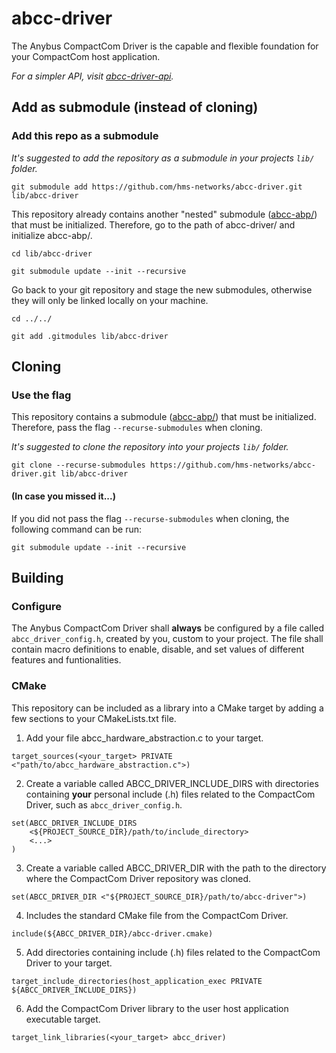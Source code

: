 # abcc-driver
The Anybus CompactCom Driver is the capable and flexible foundation for your CompactCom host application.

*For a simpler API, visit [abcc-driver-api](https://github.com/hms-networks/abcc-driver-api).*

## Add as submodule (instead of cloning)

### Add this repo as a submodule

*It's suggested to add the repository as a submodule in your projects `lib/` folder.*
```
git submodule add https://github.com/hms-networks/abcc-driver.git lib/abcc-driver
```
This repository already contains another "nested" submodule ([abcc-abp/](https://github.com/hms-networks/abcc-abp)) that must be initialized. Therefore, go to the path of abcc-driver/ and initialize abcc-abp/.
```
cd lib/abcc-driver
```
```
git submodule update --init --recursive
```
Go back to your git repository and stage the new submodules, otherwise they will only be linked locally on your machine.
```
cd ../../
```
```
git add .gitmodules lib/abcc-driver
```

## Cloning

### Use the flag

This repository contains a submodule ([abcc-abp/](https://github.com/hms-networks/abcc-abp)) that must be initialized. Therefore, pass the flag `--recurse-submodules` when cloning.

*It's suggested to clone the repository into your projects `lib/` folder.*
```
git clone --recurse-submodules https://github.com/hms-networks/abcc-driver.git lib/abcc-driver
```

#### (In case you missed it...)

If you did not pass the flag `--recurse-submodules` when cloning, the following command can be run:
```
git submodule update --init --recursive
```

## Building

### Configure

The Anybus CompactCom Driver shall **always** be configured by a file called `abcc_driver_config.h`, created by you, custom to your project. The file shall contain macro definitions to enable, disable, and set values of different features and funtionalities.

### CMake

This repository can be included as a library into a CMake target by adding a few sections to your CMakeLists.txt file.

1. Add your file abcc_hardware_abstraction.c to your target.
```
target_sources(<your_target> PRIVATE <"path/to/abcc_hardware_abstraction.c">)
```

2. Create a variable called ABCC_DRIVER_INCLUDE_DIRS with directories containing **your** personal include (.h) files related to the CompactCom Driver, such as `abcc_driver_config.h`.
```
set(ABCC_DRIVER_INCLUDE_DIRS
    <${PROJECT_SOURCE_DIR}/path/to/include_directory>
	<...>
)
```

3. Create a variable called ABCC_DRIVER_DIR with the path to the directory where the CompactCom Driver repository was cloned.
```
set(ABCC_DRIVER_DIR <"${PROJECT_SOURCE_DIR}/path/to/abcc-driver">)
```

4. Includes the standard CMake file from the CompactCom Driver.
```
include(${ABCC_DRIVER_DIR}/abcc-driver.cmake)
```

5. Add directories containing include (.h) files related to the CompactCom Driver to your target.
```
target_include_directories(host_application_exec PRIVATE ${ABCC_DRIVER_INCLUDE_DIRS})
```

6. Add the CompactCom Driver library to the user host application executable target.
```
target_link_libraries(<your_target> abcc_driver)
```
